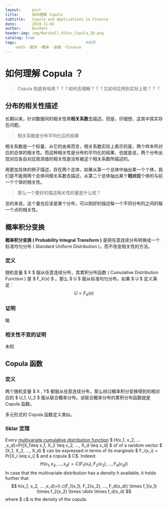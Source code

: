 ```yaml
---
layout:     post
title:      如何理解 Copula
subtitle:   Copula and Applications in Finance
date:       2019-11-01
author:     Dundant
header-img: img/Marshall_Olkin_Copula_3D.png
catalog: true
tags:								#标签
    -math -数学 -概率 -金融 -finance
---
```

# 如何理解 Copula ？

> Copula 到底有啥用？？？如何去理解？？？又如何应用到实际上呢？？？

## 分布的相关性描述

长期以来，针对数据间的相关性用**相关系数**去描述。但是，仔细想，这其中其实存在问题。

> 相关系数是分布平均化后的结果

相关系数是一个标量，从它的由来而言，相关系数实际上表示的是，两个样本所对应的总体的相关性。而这种相关性是分布的平均化的结果，也就是说，两个分布出现对应各自对应观测值的相关性是没有被这个相关系数所描述的。

用更加具体的例子描述，存在两个总体，如果从第一个总体中抽出某一个个体，我们是不能用两个总体间相关系数去描述，从第二个总体抽出某个**相对应**个体的与前一个个体的相关性。

> 那么一个更好的描述相关性的量是什么呢？

总的来说，这个量也应该是某个分布，可以刚好的描述每一个不同分布的之间的每一个点的相关性。

## 概率积分变换

**概率积分变换 ( Probability Integral Transform )** 是把任意连续分布转换成一个标准均匀分布 ( Standard Uniform Distribution )，而不改变相关性的方法。

### 定义

随机变量 $ X $ 服从任意连续分布，其累积分布函数 ( Cumulative Distribution Function ) 是 $ F_X(x) $ 。那么 $ U $ 服从标准均匀分布，如果 $ U $ 定义满足：
$$
U = F_X(x)
$$

### 证明

略

### 相关性不变的证明

未知

## Copula 函数

### 定义

两个随机变量 $ X , Y$ 都服从任意连续分布，那么经过概率积分变换得到的相对应的 $ U_1, U_2 $ 服从联合概率分布。该联合概率分布的累积分布函数就是 Copula 函数。

多元形式的 Copula 函数定义类似。

### Sklar 定理

Every [multivariate cumulative distribution function](https://en.wikipedia.org/wiki/Cumulative_distribution_function#Multivariate_case) $ H(x_1, x_2, ... ,x_d)=Pr[X_1\leq x_1, X_2 \leq x_2, ..., X_d \leq x_d] $ of of a random vector $ (X_1, X_2, ..., X_d) $ can be expressed in terms of its marginals $ F_i(x_i) = Pr[X_i \leq x_i] $ and a copula $ C$. Indeed:
$$
H(x_1, x_2, ... ,x_d)=C(F_1(x_1), F_2(x_2), ..., F_d(x_d))
$$
In case that the multivariate distribution has a density $h$ available, it holds further that
$$
h(x_1, x_2, ... ,x_d)=\\
c(F_1(x_1), F_2(x_2), ..., F_d(x_d)) \times f_1(x_1) \times f_2(x_2) \times \dots \times f_d(x_d)
$$
where $ c$ is the density of the copula.


